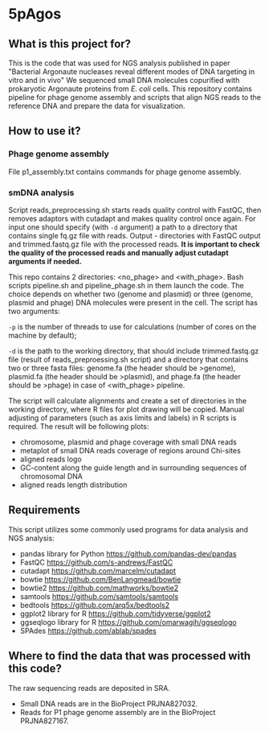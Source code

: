 # 5pAgos

## What is this project for?
This is the code that was used for NGS analysis published in paper "Bacterial Argonaute nucleases reveal different modes of DNA targeting in vitro and in vivo" 
We sequenced small DNA molecules copurified with prokaryotic Argonaute proteins from *E. coli* cells.
This repository contains pipeline for phage genome assembly and scripts that align NGS reads to the reference DNA and prepare the data for visualization.

## How to use it?

### Phage genome assembly
File p1_assembly.txt contains commands for phage genome assembly.

### smDNA analysis
Script reads_preprocessing.sh starts reads quality control with FastQC, then removes adaptors with cutadapt and makes quality control once again. For input one should specify (with `-d` argument) a path to a directory that contains single fq.gz file with reads. Output - directories with FastQC output and trimmed.fastq.gz file with the processed reads. **It is important to check the quality of the processed reads and manually adjust cutadapt arguments if needed.**

This repo contains 2 directories: <no_phage> and <with_phage>. Bash scripts pipeline.sh and pipeline_phage.sh in them launch the code. The choice depends on whether two (genome and plasmid) or three (genome, plasmid and phage) DNA molecules were present in the cell. The script has two arguments:
 
  `-p` is the number of threads to use for calculations (number of cores on the machine by default);
 
  `-d` is the path to the working directory, that should include trimmed.fastq.gz file (result of reads_preproessing.sh script) and a directory that contains two or three fasta files: genome.fa (the header should be >genome), plasmid.fa (the header should be >plasmid), and phage.fa (the header should be >phage) in case of <with_phage> pipeline.
 
The script will calculate alignments and create a set of directories in the working directory, where R files for plot drawing will be copied. Manual adjusting of parameters (such as axis limits and labels) in R scripts is required.
The result will be following plots:
- chromosome, plasmid and phage coverage with small DNA reads
- metaplot of small DNA reads coverage of regions around Chi-sites
- aligned reads logo
- GC-content along the guide length and in surrounding sequences of chromosomal DNA
- aligned reads length distribution

## Requirements
This script utilizes some commonly used programs for data analysis and NGS analysis:
- pandas library for Python https://github.com/pandas-dev/pandas
- FastQC https://github.com/s-andrews/FastQC
- cutadapt https://github.com/marcelm/cutadapt
- bowtie https://github.com/BenLangmead/bowtie
- bowtie2 https://github.com/mathworks/bowtie2
- samtools https://github.com/samtools/samtools
- bedtools https://github.com/arq5x/bedtools2
- ggplot2 library for R https://github.com/tidyverse/ggplot2
- ggseqlogo library for R https://github.com/omarwagih/ggseqlogo
- SPAdes https://github.com/ablab/spades

 ## Where to find the data that was processed with this code?
 The raw sequencing reads are deposited in SRA.
 - Small DNA reads are in the BioProject PRJNA827032.
 - Reads for P1 phage genome assembly are in the BioProject PRJNA827167.
